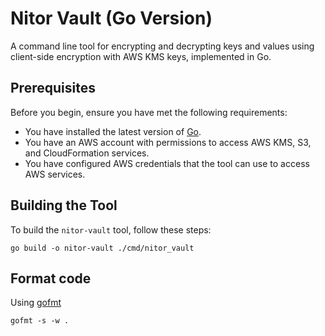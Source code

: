 # Nitor Vault (Go Version)

A command line tool for encrypting and decrypting keys and values using client-side encryption with AWS KMS keys, implemented in Go.

## Prerequisites

Before you begin, ensure you have met the following requirements:

- You have installed the latest version of [Go](https://go.dev/).
- You have an AWS account with permissions to access AWS KMS, S3, and CloudFormation services.
- You have configured AWS credentials that the tool can use to access AWS services.

## Building the Tool

To build the `nitor-vault` tool, follow these steps:

```shell
go build -o nitor-vault ./cmd/nitor_vault
```

## Format code

Using [gofmt](https://pkg.go.dev/cmd/gofmt)

```shell
gofmt -s -w .
```
